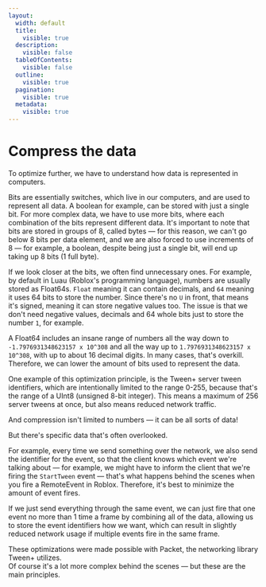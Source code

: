 ```yaml
---
layout:
  width: default
  title:
    visible: true
  description:
    visible: false
  tableOfContents:
    visible: false
  outline:
    visible: true
  pagination:
    visible: true
  metadata:
    visible: true
---
```


# Compress the data

To optimize further, we have to understand how data is represented in computers.

Bits are essentially switches, which live in our computers, and are used to represent all data. A boolean for example, can be stored with just a single bit. For more complex data, we have to use more bits, where each combination of the bits represent different data. It's important to note that bits are stored in groups of 8, called bytes — for this reason, we can't go below 8 bits per data element, and we are also forced to use increments of 8 — for example, a boolean, despite being just a single bit, will end up taking up 8 bits (1 full byte).

If we look closer at the bits, we often find unnecessary ones. For example, by default in Luau (Roblox's programming language), numbers are usually stored as Float64s. `Float` meaning it can contain decimals, and `64` meaning it uses 64 bits to store the number. Since there's no `U` in front, that means it's signed, meaning it can store negative values too. The issue is that we don't need negative values, decimals and 64 whole bits just to store the number `1`, for example.

A Float64 includes an insane range of numbers all the way down to `-1.7976931348623157 x 10^308` and all the way up to `1.7976931348623157 x 10^308`, with up to about 16 decimal digits. In many cases, that's overkill. Therefore, we can lower the amount of bits used to represent the data.

One example of this optimization principle, is the Tween+ server tween identifiers, which are intentionally limited to the range 0-255, because that's the range of a UInt8 (unsigned 8-bit integer). This means a maximum of 256 server tweens at once, but also means reduced network traffic.

And compression isn't limited to numbers — it can be all sorts of data!



But there's specific data that's often overlooked.

For example, every time we send something over the network, we also send the identifier for the event, so that the client knows which event we're talking about — for example, we might have to inform the client that we're firing the `StartTween` event — that's what happens behind the scenes when you fire a RemoteEvent in Roblox. Therefore, it's best to minimize the amount of event fires.

If we just send everything through the same event, we can just fire that one event no more than 1 time a frame by combining all of the data, allowing us to store the event identifiers how we want, which can result in slightly reduced network usage if multiple events fire in the same frame.



These optimizations were made possible with Packet, the networking library Tween+ utilizes.\
Of course it's a lot more complex behind the scenes — but these are the main principles.
